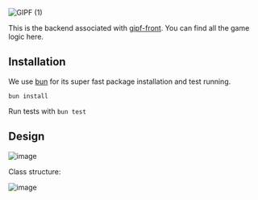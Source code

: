 ![GIPF (1)](https://github.com/sulphite/gipf-back/assets/49396588/26daea7d-3309-48b9-9041-81556d28ba9b)

This is the backend associated with [gipf-front](https://github.com/sulphite/gipf-front). You can find all the game logic here.

## Installation

We use [bun](https://bun.sh/) for its super fast package installation and test running.

`bun install`

Run tests with `bun test`


## Design

![image](https://github.com/sulphite/gipf-back/assets/49396588/d5f61674-5621-4856-92db-1e6330c248b6)

Class structure:

![image](https://github.com/sulphite/gipf-back/assets/49396588/58421e2a-9839-4fc1-a791-66cbef4f59b7)

